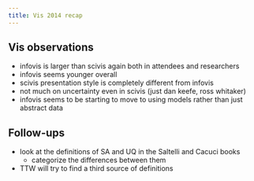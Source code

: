 ```yaml
---
title: Vis 2014 recap
---
```


## Vis observations

* infovis is larger than scivis again both in attendees and researchers
* infovis seems younger overall
* scivis presentation style is completely different from infovis
* not much on uncertainty even in scivis (just dan keefe, ross whitaker)
* infovis seems to be starting to move to using models rather 
  than just abstract data

## Follow-ups

* look at the definitions of SA and UQ in the Saltelli and Cacuci books
    * categorize the differences between them
* TTW will try to find a third source of definitions
